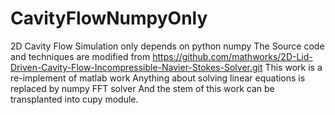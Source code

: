 # CavityFlowNumpyOnly
2D Cavity Flow Simulation only depends on python numpy
The Source code and techniques are modified from 
https://github.com/mathworks/2D-Lid-Driven-Cavity-Flow-Incompressible-Navier-Stokes-Solver.git
This work is a re-implement of matlab work
Anything about solving linear equations is replaced by numpy FFT solver
And the stem of this work can be transplanted into cupy module.
